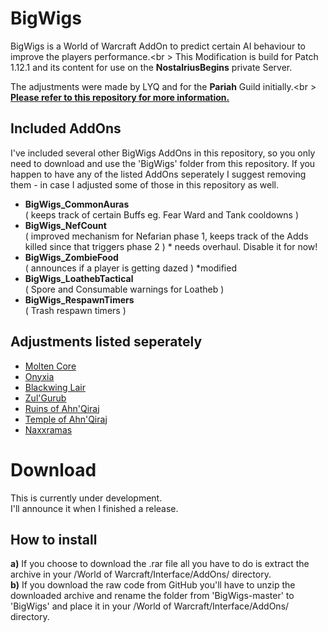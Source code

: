 # BigWigs
BigWigs is a World of Warcraft AddOn to predict certain AI behaviour to improve the players performance.<br \>
This Modification is build for Patch 1.12.1 and its content for use on the <b>NostalriusBegins</b> private Server.

The adjustments were made by LYQ and for the <b>Pariah</b> Guild initially.<br \>
<b><a href="github.com/MOUZU/BigWigs">Please refer to this repository for more information.</a></b>

## Included AddOns
I've included several other BigWigs AddOns in this repository, so you only need to download and use the 'BigWigs' folder from this repository. If you happen to have any of the listed AddOns seperately I suggest removing them - in case I adjusted some of those in this repository as well.
<ul>
    <li><b>BigWigs_CommonAuras</b> <br \>  ( keeps track of certain Buffs eg. Fear Ward and Tank cooldowns )</li>
    <li><b>BigWigs_NefCount</b> <br \>  ( improved mechanism for Nefarian phase 1, keeps track of the Adds killed since that triggers phase 2 )
* needs overhaul. Disable it for now!</li>
    <li><b>BigWigs_ZombieFood</b> <br \>  ( announces if a player is getting dazed ) *modified</li>
    <li><b>BigWigs_LoathebTactical</b> <br \>  ( Spore and Consumable warnings for Loatheb )</li>
    <li><b>BigWigs_RespawnTimers</b> <br \>  ( Trash respawn timers )</li>
</ul>

## Adjustments listed seperately
<ul>
    <li><a href="Raids/MC/">Molten Core</a></li>
    <li><a href="Raids/Onyxia/">Onyxia</a></li>
    <li><a href="Raids/BWL/">Blackwing Lair</a></li>
    <li><a href="Raids/ZG/">Zul'Gurub</a></li>
    <li><a href="Raids/AQ20/">Ruins of Ahn'Qiraj</a></li>
    <li><a href="Raids/AQ40/">Temple of Ahn'Qiraj</a></li>
    <li><a href="Raids/Naxxramas/">Naxxramas</a></li>
</ul>

# Download
This is currently under development.
<br>I'll announce it when I finished a release.

## How to install
<b>a)</b> If you choose to download the .rar file all you have to do is extract the archive in your /World of Warcraft/Interface/AddOns/ directory.<br />
<b>b)</b> If you download the raw code from GitHub you'll have to unzip the downloaded archive and rename the folder from 'BigWigs-master' to 'BigWigs' and place it in your /World of Warcraft/Interface/AddOns/ directory.
